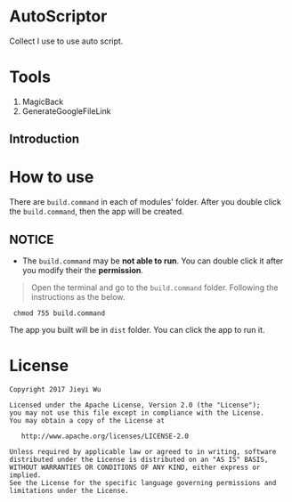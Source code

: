 # AutoScriptor

Collect I use to use auto script.

# Tools

1. MagicBack
2. GenerateGoogleFileLink

Introduction
-------------


# How to use

There are `build.command` in each of modules' folder. After you double click the
`build.command`, then the app will be created.

## NOTICE

-  The `build.command` may be **not able to run**. You can double click it after you
   modify their the **permission**.

> Open the terminal and go to the `build.command` folder. Following the instructions as
> the below.

```shell
 chmod 755 build.command
```

The app you built will be in `dist` folder. You can click the app to run it.


# License

```
Copyright 2017 Jieyi Wu

Licensed under the Apache License, Version 2.0 (the "License");
you may not use this file except in compliance with the License.
You may obtain a copy of the License at

   http://www.apache.org/licenses/LICENSE-2.0

Unless required by applicable law or agreed to in writing, software
distributed under the License is distributed on an "AS IS" BASIS,
WITHOUT WARRANTIES OR CONDITIONS OF ANY KIND, either express or implied.
See the License for the specific language governing permissions and
limitations under the License.
```

